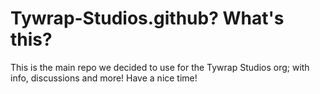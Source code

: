 # Tywrap-Studios.github? What's this?
This is the main repo we decided to use for the Tywrap Studios org; with info, discussions and more! Have a nice time!
